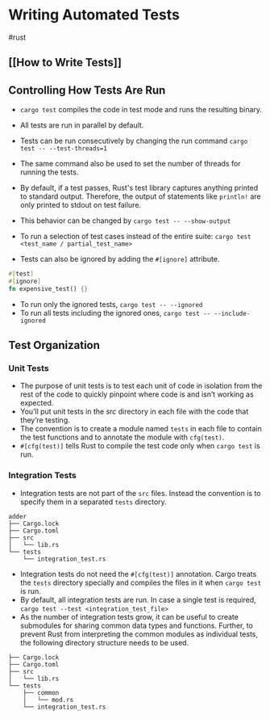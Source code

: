 # Writing Automated Tests
#rust 

## [[How to Write Tests]]

## Controlling How Tests Are Run
- `cargo test` compiles the code in test mode and runs the resulting binary.
- All tests are run in parallel by default.
- Tests can be run consecutively by changing the run command
`cargo test -- --test-threads=1`
- The same command also be used to set the number of threads for running the tests.

- By default, if a test passes, Rust's test library captures anything printed to standard output. Therefore, the output of statements like `println!` are only printed to stdout on test failure.
- This behavior can be changed by
`cargo test -- --show-output`


- To run a selection of test cases instead of the entire suite:
`cargo test <test_name / partial_test_name>`

- Tests can also be ignored by adding the `#[ignore]` attribute.
```rust
#[test]
#[ignore]
fn expensive_test() {}
```
- To run only the ignored tests,
`cargo test -- --ignored`
- To run all tests including the ignored ones,
`cargo test -- --include-ignored`

## Test Organization
### Unit Tests
- The purpose of unit tests is to test each unit of code in isolation from the rest of the code to quickly pinpoint where code is and isn’t working as expected.
- You’ll put unit tests in the _src_ directory in each file with the code that they’re testing. 
- The convention is to create a module named `tests` in each file to contain the test functions and to annotate the module with `cfg(test)`.
- `#[cfg(test)]` tells Rust to compile the test code only when `cargo test` is run.

### Integration Tests
- Integration tests are not part of the `src` files. Instead the convention is to specify them in a separated `tests` directory.
```
adder
├── Cargo.lock
├── Cargo.toml
├── src
│   └── lib.rs
└── tests
    └── integration_test.rs

```
- Integration tests do not need the `#[cfg(test)]` annotation. Cargo treats the `tests` directory specially and compiles the files in it when `cargo test` is run.
- By default, all integration tests are run. In case a single test is required,
`cargo test --test <integration_test_file>`
- As the number of integration tests grow, it can be useful to create submodules for sharing common data types and functions. Further, to prevent Rust from interpreting the common modules as individual tests, the following directory structure needs to be used.
```
├── Cargo.lock
├── Cargo.toml
├── src
│   └── lib.rs
└── tests
    ├── common
    │   └── mod.rs
    └── integration_test.rs
```